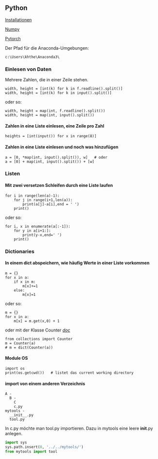 ## Python

[Installationen](./python/installation.md)

[Numpy](./python/numpy.md)

[Pytorch](./pytorch/pytorch.md)

Der Pfad für die Anaconda-Umgebungen:

`c:\Users\khthe\Anaconda3\`

### Einlesen von Daten

Mehrere Zahlen, die in einer Zeile stehen.

```
width, height = [int(k) for k in f.readline().split()]
width, height = [int(k) for k in input().split()]
```
oder so:
```
width, height = map(int, f.readline().split())
width, height = map(int, input().split())
```

#### Zahlen in eine Liste einlesen, eine Zeile pro Zahl

```
heights = [int(input()) for x in range(8)]
```

#### Zahlen in eine Liste einlesen und noch was hinzufügen
```
a = [0, *map(int, input().split()), w]   # oder
a = [0] + map(int, input().split()) + [w]
```

### Listen

#### Mit zwei versetzen Schleifen durch eine Liste laufen
```
for i in range(len(a)-1):
    for j in range(i+1,len(a)):
        print(a[j]-a[i],end = ' ')
    print()
```
oder so:
```
for i, x in enumerate(a[:-1]):
    for y in a[i+1:]:
        print(y-x,end=' ')
    print()   
```

### Dictionaries

#### In einem dict abspeichern, wie häufig Werte in einer Liste vorkommen
```
m = {}
for x in a:
    if x in m:
        m[x]+=1
    else:
        m[x]=1
```
oder so:
```
m = {}
for x in a:
    m[x] = m.get(x,0) + 1
```
oder mit der Klasse Counter _[doc](https://docs.python.org/3.8/library/collections.html#collections.Counter)_

```
from collections import Counter
m = Counter(a)
# m = dict(Counter(a))
```

#### Module OS
```
import os
print(os.getcwd())   # listet das current working directory

```

#### import von einem anderen Verzeichnis

```
A - 
  B -
    C
    c.py
mytools -
  __init__.py
  tool.py
```
In c.py möchte man tool.py importieren. Dazu in mytools eine leere __init__.py anlegen. 
```python
import sys
sys.path.insert(0, '../../mytools/')
from mytools import tool
```